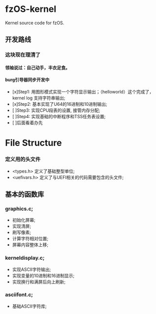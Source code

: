 # fzOS-kernel
Kernel source code for fzOS.

## 开发路线
### 这块现在理清了
#### 领袖说过：自己动手，丰衣足食。
#### burg引导器同步开发中

+ [x]Step1: 用图形模式实现一个字符显示输出；（helloworld）这个完成了，kernel log 支持字符串输出;
+ [x]Step2: 基本实现了U64的16进制和10进制输出;
+ [ ]Step3: 实现CPU段表的设置, 接管内存分配;
+ [ ]Step4: 实现基础的中断程序和TSS任务表设置;
+ [ ]后面看着办先

# File Structure

### 定义用的头文件

+ <types.h> 定义了基础整型单位;
+ <uefivars.h> 定义了与UEFI相关的代码需要包含的头文件;

## 基本的<drivers>函数库
### graphics.c;
+ 初始化屏幕;
+ 实现清屏;
+ 刷写像素;
+ 计算字符相对位置;
+ 屏幕内容整体上移;

### kerneldisplay.c;
+ 实现ASCII字符输出;
+ 实现变量的10进制和16进制显示;
+ 实现换行和满屏后向上刷新;

### asciifont.c;
+ 基础ASCII字符库;